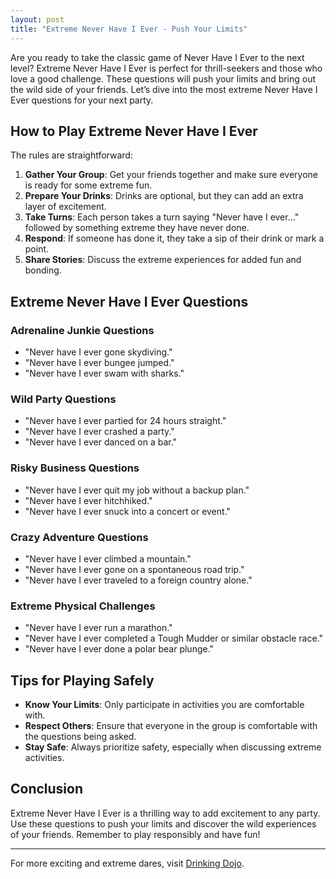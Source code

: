 ```yaml
---
layout: post
title: "Extreme Never Have I Ever - Push Your Limits"
---
```


Are you ready to take the classic game of Never Have I Ever to the next level? Extreme Never Have I Ever is perfect for thrill-seekers and those who love a good challenge. These questions will push your limits and bring out the wild side of your friends. Let’s dive into the most extreme Never Have I Ever questions for your next party.

## How to Play Extreme Never Have I Ever
The rules are straightforward:
1. **Gather Your Group**: Get your friends together and make sure everyone is ready for some extreme fun.
2. **Prepare Your Drinks**: Drinks are optional, but they can add an extra layer of excitement.
3. **Take Turns**: Each person takes a turn saying "Never have I ever..." followed by something extreme they have never done.
4. **Respond**: If someone has done it, they take a sip of their drink or mark a point.
5. **Share Stories**: Discuss the extreme experiences for added fun and bonding.

## Extreme Never Have I Ever Questions

### Adrenaline Junkie Questions
- "Never have I ever gone skydiving."
- "Never have I ever bungee jumped."
- "Never have I ever swam with sharks."

### Wild Party Questions
- "Never have I ever partied for 24 hours straight."
- "Never have I ever crashed a party."
- "Never have I ever danced on a bar."

### Risky Business Questions
- "Never have I ever quit my job without a backup plan."
- "Never have I ever hitchhiked."
- "Never have I ever snuck into a concert or event."

### Crazy Adventure Questions
- "Never have I ever climbed a mountain."
- "Never have I ever gone on a spontaneous road trip."
- "Never have I ever traveled to a foreign country alone."

### Extreme Physical Challenges
- "Never have I ever run a marathon."
- "Never have I ever completed a Tough Mudder or similar obstacle race."
- "Never have I ever done a polar bear plunge."

## Tips for Playing Safely

- **Know Your Limits**: Only participate in activities you are comfortable with.
- **Respect Others**: Ensure that everyone in the group is comfortable with the questions being asked.
- **Stay Safe**: Always prioritize safety, especially when discussing extreme activities.

## Conclusion

Extreme Never Have I Ever is a thrilling way to add excitement to any party. Use these questions to push your limits and discover the wild experiences of your friends. Remember to play responsibly and have fun!

---

For more exciting and extreme dares, visit [Drinking Dojo](https://www.drinkingdojo.com).